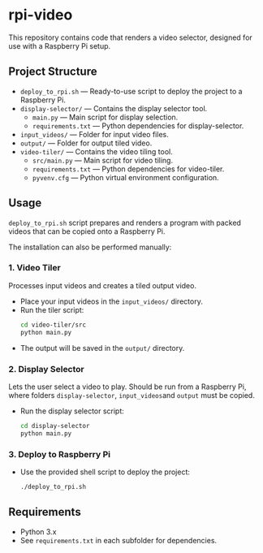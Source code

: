 # rpi-video

This repository contains code that renders a video selector, designed for use with a Raspberry Pi setup.


## Project Structure

- `deploy_to_rpi.sh` — Ready-to-use script to deploy the project to a Raspberry Pi.
- `display-selector/` — Contains the display selector tool.
  - `main.py` — Main script for display selection.
  - `requirements.txt` — Python dependencies for display-selector.
- `input_videos/` — Folder for input video files.
- `output/` — Folder for output tiled video.
- `video-tiler/` — Contains the video tiling tool.
  - `src/main.py` — Main script for video tiling.
  - `requirements.txt` — Python dependencies for video-tiler.
  - `pyvenv.cfg` — Python virtual environment configuration.


## Usage

`deploy_to_rpi.sh` script prepares and renders a program with packed videos that can be copied onto a Raspberry Pi. 

The installation can also be performed manually:

### 1. Video Tiler
Processes input videos and creates a tiled output video.

- Place your input videos in the `input_videos/` directory.
- Run the tiler script:
  ```bash
  cd video-tiler/src
  python main.py
  ```
- The output will be saved in the `output/` directory.

### 2. Display Selector
Lets the user select a video to play. Should be run from a Raspberry Pi, where folders `display-selector`, `input_videos`and `output` must be copied.

- Run the display selector script:
  ```bash
  cd display-selector
  python main.py
  ```

### 3. Deploy to Raspberry Pi

- Use the provided shell script to deploy the project:
  ```bash
  ./deploy_to_rpi.sh
  ```


## Requirements

- Python 3.x
- See `requirements.txt` in each subfolder for dependencies.
